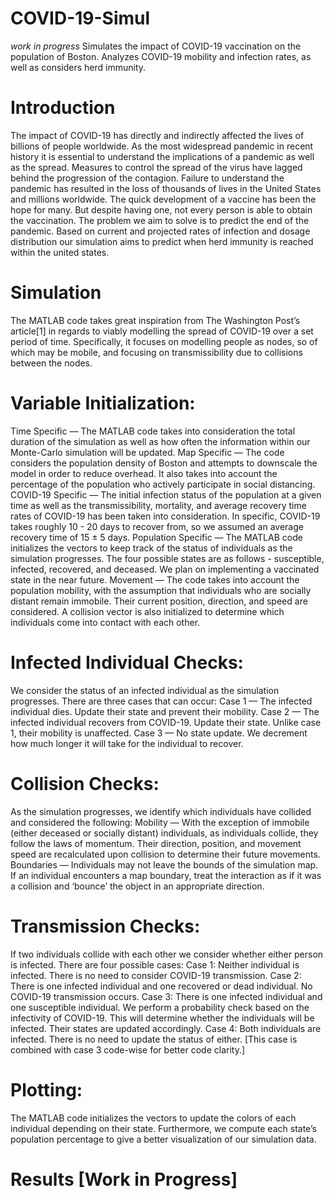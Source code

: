 # COVID-19-Simul
*work in progress* Simulates the impact of COVID-19 vaccination on the population of Boston.  Analyzes COVID-19 mobility and infection rates, as well as considers herd immunity.

# Introduction

The impact of COVID-19 has directly and indirectly affected the lives of billions of people worldwide. As the most widespread pandemic in recent history it is essential to understand the implications of a pandemic as well as the spread. Measures to control the spread of the virus have lagged behind the progression of the contagion. Failure to understand the pandemic has resulted in the loss of thousands of lives in the United States and millions worldwide. 
The quick development of a vaccine has been the hope for many. But despite having one, not every person is able to obtain the vaccination. The problem we aim to solve is to predict the end of the pandemic. Based on current and projected rates of infection and dosage distribution our simulation aims to predict when herd immunity is reached within the united states.

# Simulation
The MATLAB code takes great inspiration from The Washington Post’s article[1] in regards to viably modelling the spread of COVID-19 over a set period of time.  Specifically, it focuses on modelling people as nodes, so of which may be mobile, and focusing on transmissibility due to collisions between the nodes.

# Variable Initialization:
Time Specific — The MATLAB code takes into consideration the total duration of the simulation as well as how often the information within our Monte-Carlo simulation will be updated.
Map Specific — The code considers the population density of Boston and attempts to downscale the model in order to reduce overhead.  It also takes into account the percentage of the population who actively participate in social distancing.
COVID-19 Specific — The initial infection status of the population at a given time as well as the transmissibility, mortality, and average recovery time rates of COVID-19 has been taken into consideration.  In specific, COVID-19 takes roughly 10 - 20 days to recover from, so we assumed an average recovery time of 15 ± 5 days.
Population Specific — The MATLAB code initializes the vectors to keep track of the status of individuals as the simulation progresses.  The four possible states are as follows - susceptible, infected, recovered, and deceased.  We plan on implementing a vaccinated state in the near future.
Movement — The code takes into account the population mobility, with the assumption that individuals who are socially distant remain immobile. Their current position, direction, and speed are considered. A collision vector is also initialized to determine which individuals come into contact with each other.

# Infected Individual Checks:
We consider the status of an infected individual as the simulation progresses. There are three cases that can occur:
Case 1 — The infected individual dies.  Update their state and prevent their mobility.
Case 2 — The infected individual recovers from COVID-19.  Update their state.  Unlike case 1, their mobility is unaffected.
Case 3 — No state update.  We decrement how much longer it will take for the individual to recover.

# Collision Checks:
As the simulation progresses, we identify which individuals have collided and considered the following:
Mobility — With the exception of immobile (either deceased or socially distant) individuals, as individuals collide, they follow the laws of momentum.  Their direction, position, and movement speed are recalculated upon collision to determine their future movements.
Boundaries — Individuals may not leave the bounds of the simulation map.  If an individual encounters a map boundary, treat the interaction as if it was a collision and ‘bounce’ the object in an appropriate direction.

# Transmission Checks:
If two individuals collide with each other we consider whether either person is infected.  There are four possible cases:
Case 1: Neither individual is infected.  There is no need to consider COVID-19 transmission.
Case 2: There is one infected individual and one recovered or dead individual.  No COVID-19 transmission occurs.
Case 3: There is one infected individual and one susceptible individual.  We perform a probability check based on the infectivity of COVID-19.  This will determine whether the individuals will be infected.  Their states are updated accordingly.
Case 4: Both individuals are infected.  There is no need to update the status of either.  [This case is combined with case 3 code-wise for better code clarity.]

# Plotting:
The MATLAB code initializes the vectors to update the colors of each individual depending on their state.  Furthermore, we compute each state’s population percentage to give a better visualization of our simulation data.

# Results [Work in Progress]

